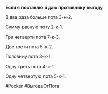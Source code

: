 **Если я поставлю** **я даю противнику выгоду**

В два раза больше пота 3-к-2.

Сумму равную поту 2-к-1.

Три четверти пота 7-к-3.

Две трети пота 5-к-2.

Половину пота 3-к-1.

Одну треть пота 4-к-1.

Одну четвертую пота 5-к-1.

#Pocker #ВыгодаОтПота

